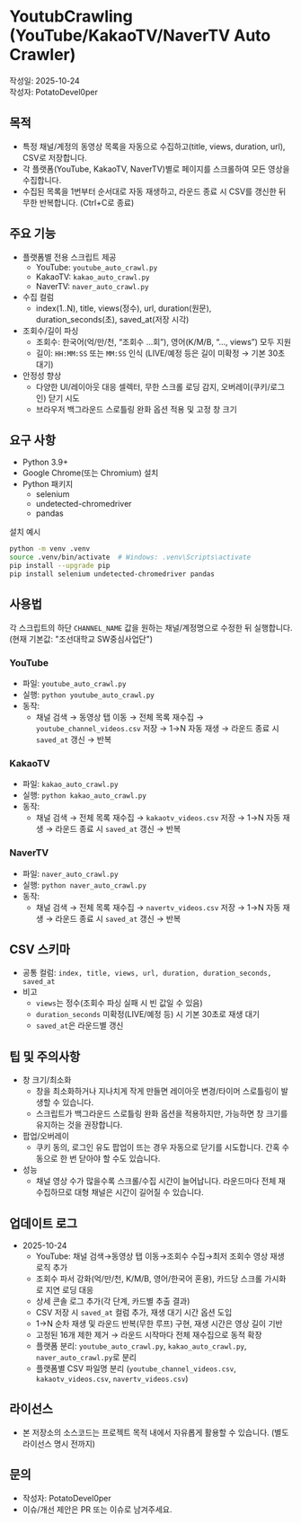 # YoutubCrawling (YouTube/KakaoTV/NaverTV Auto Crawler)

작성일: 2025-10-24  
작성자: PotatoDevel0per

## 목적
- 특정 채널/계정의 동영상 목록을 자동으로 수집하고(title, views, duration, url), CSV로 저장합니다.
- 각 플랫폼(YouTube, KakaoTV, NaverTV)별로 페이지를 스크롤하여 모든 영상을 수집합니다.
- 수집된 목록을 1번부터 순서대로 자동 재생하고, 라운드 종료 시 CSV를 갱신한 뒤 무한 반복합니다. (Ctrl+C로 종료)

## 주요 기능
- 플랫폼별 전용 스크립트 제공
  - YouTube: `youtube_auto_crawl.py`
  - KakaoTV: `kakao_auto_crawl.py`
  - NaverTV: `naver_auto_crawl.py`
- 수집 컬럼
  - index(1..N), title, views(정수), url, duration(원문), duration_seconds(초), saved_at(저장 시각)
- 조회수/길이 파싱
  - 조회수: 한국어(억/만/천, “조회수 …회”), 영어(K/M/B, “…, views”) 모두 지원
  - 길이: `HH:MM:SS` 또는 `MM:SS` 인식 (LIVE/예정 등은 길이 미확정 → 기본 30초 대기)
- 안정성 향상
  - 다양한 UI/레이아웃 대응 셀렉터, 무한 스크롤 로딩 감지, 오버레이(쿠키/로그인) 닫기 시도
  - 브라우저 백그라운드 스로틀링 완화 옵션 적용 및 고정 창 크기

## 요구 사항
- Python 3.9+
- Google Chrome(또는 Chromium) 설치
- Python 패키지
  - selenium
  - undetected-chromedriver
  - pandas

설치 예시
```bash
python -m venv .venv
source .venv/bin/activate  # Windows: .venv\Scripts\activate
pip install --upgrade pip
pip install selenium undetected-chromedriver pandas
```

## 사용법
각 스크립트의 하단 `CHANNEL_NAME` 값을 원하는 채널/계정명으로 수정한 뒤 실행합니다. (현재 기본값: "조선대학교 SW중심사업단")

### YouTube
- 파일: `youtube_auto_crawl.py`
- 실행: `python youtube_auto_crawl.py`
- 동작:
  - 채널 검색 → 동영상 탭 이동 → 전체 목록 재수집 → `youtube_channel_videos.csv` 저장 → 1→N 자동 재생 → 라운드 종료 시 `saved_at` 갱신 → 반복

### KakaoTV
- 파일: `kakao_auto_crawl.py`
- 실행: `python kakao_auto_crawl.py`
- 동작:
  - 채널 검색 → 전체 목록 재수집 → `kakaotv_videos.csv` 저장 → 1→N 자동 재생 → 라운드 종료 시 `saved_at` 갱신 → 반복

### NaverTV
- 파일: `naver_auto_crawl.py`
- 실행: `python naver_auto_crawl.py`
- 동작:
  - 채널 검색 → 전체 목록 재수집 → `navertv_videos.csv` 저장 → 1→N 자동 재생 → 라운드 종료 시 `saved_at` 갱신 → 반복

## CSV 스키마
- 공통 컬럼: `index, title, views, url, duration, duration_seconds, saved_at`
- 비고
  - `views`는 정수(조회수 파싱 실패 시 빈 값일 수 있음)
  - `duration_seconds` 미확정(LIVE/예정 등) 시 기본 30초로 재생 대기
  - `saved_at`은 라운드별 갱신

## 팁 및 주의사항
- 창 크기/최소화
  - 창을 최소화하거나 지나치게 작게 만들면 레이아웃 변경/타이머 스로틀링이 발생할 수 있습니다.
  - 스크립트가 백그라운드 스로틀링 완화 옵션을 적용하지만, 가능하면 창 크기를 유지하는 것을 권장합니다.
- 팝업/오버레이
  - 쿠키 동의, 로그인 유도 팝업이 뜨는 경우 자동으로 닫기를 시도합니다. 간혹 수동으로 한 번 닫아야 할 수도 있습니다.
- 성능
  - 채널 영상 수가 많을수록 스크롤/수집 시간이 늘어납니다. 라운드마다 전체 재수집하므로 대형 채널은 시간이 길어질 수 있습니다.

## 업데이트 로그
- 2025-10-24
  - YouTube: 채널 검색→동영상 탭 이동→조회수 수집→최저 조회수 영상 재생 로직 추가
  - 조회수 파서 강화(억/만/천, K/M/B, 영어/한국어 혼용), 카드당 스크롤 가시화로 지연 로딩 대응
  - 상세 콘솔 로그 추가(각 단계, 카드별 추출 결과)
  - CSV 저장 시 `saved_at` 컬럼 추가, 재생 대기 시간 옵션 도입
  - 1→N 순차 재생 및 라운드 반복(무한 루프) 구현, 재생 시간은 영상 길이 기반
  - 고정된 16개 제한 제거 → 라운드 시작마다 전체 재수집으로 동적 확장
  - 플랫폼 분리: `youtube_auto_crawl.py`, `kakao_auto_crawl.py`, `naver_auto_crawl.py`로 분리
  - 플랫폼별 CSV 파일명 분리 (`youtube_channel_videos.csv`, `kakaotv_videos.csv`, `navertv_videos.csv`)

## 라이선스
- 본 저장소의 소스코드는 프로젝트 목적 내에서 자유롭게 활용할 수 있습니다. (별도 라이선스 명시 전까지)

## 문의
- 작성자: PotatoDevel0per
- 이슈/개선 제안은 PR 또는 이슈로 남겨주세요.

